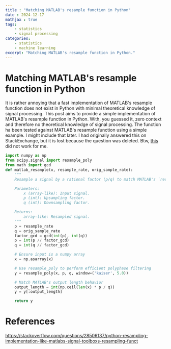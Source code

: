 ```yaml
---
title : "Matching MATLAB's resample function in Python"
date : 2024-12-17
mathjax : true
tags:
    - statistics   
    - signal processing
categories:
    - statistics
    - machine learning
excerpt: "Matching MATLAB's resample function in Python."
---
```


# Matching MATLAB's resample function in Python
It is rather annoying that a fast implementation of MATLAB's resample function does not exist in Python with minimal theoretical knowledge of signal processing. This post aims to provide a simple implementation of MATLAB's resample function in Python. With, you guessed it, zero context and therefore no theoretical knowledge of signal processing. The function ha been tested against MATLAB's resample function using a simple example. I might include that later. I had originally answered this on StackExchange, but it is lost because the question was deleted. 
Btw, [this](https://stackoverflow.com/questions/28506137/python-resampling-implementation-like-matlabs-signal-toolboxs-resampling-funct) did not work for me. 
```python
import numpy as np
from scipy.signal import resample_poly
from math import gcd
def matlab_resample(x, resample_rate, orig_sample_rate):
    """
    Resample a signal by a rational factor (p/q) to match MATLAB's `resample` function.

    Parameters:
        x (array-like): Input signal.
        p (int): Upsampling factor.
        q (int): Downsampling factor.

    Returns:
        array-like: Resampled signal.
    """
    p = resample_rate
    q = orig_sample_rate
    factor_gcd = gcd(int(p), int(q))
    p = int(p // factor_gcd)
    q = int(q // factor_gcd)

    # Ensure input is a numpy array
    x = np.asarray(x)

    # Use resample_poly to perform efficient polyphase filtering
    y = resample_poly(x, p, q, window=('kaiser', 5.0))

    # Match MATLAB's output length behavior
    output_length = int(np.ceil(len(x) * p / q))
    y = y[:output_length]

    return y
```
# References 
https://stackoverflow.com/questions/28506137/python-resampling-implementation-like-matlabs-signal-toolboxs-resampling-funct